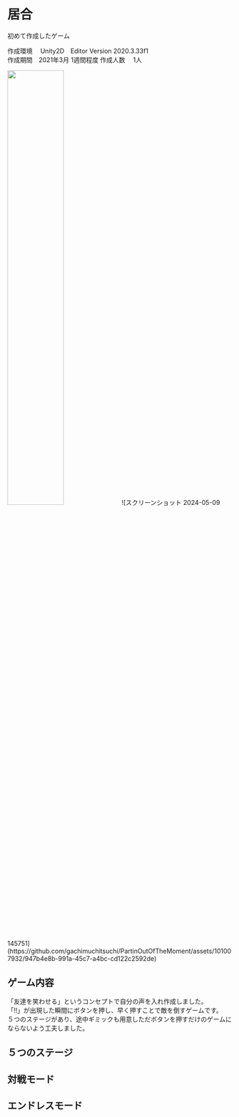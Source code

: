 # 居合
初めて作成したゲーム 

作成環境 　Unity2D　Editor Version 2020.3.33f1  
作成期間　2021年3月 1週間程度
作成人数 　1人 

<img src="![スクリーンショット 2024-05-09 145751](https://github.com/gachimuchitsuchi/PartinOutOfTheMoment/assets/101007932/947b4e8b-991a-45c7-a4bc-cd122c2592de)" width="50%" />
![スクリーンショット 2024-05-09 145751](https://github.com/gachimuchitsuchi/PartinOutOfTheMoment/assets/101007932/947b4e8b-991a-45c7-a4bc-cd122c2592de)

## ゲーム内容
「友達を笑わせる」というコンセプトで自分の声を入れ作成しました。  
「!!」が出現した瞬間にボタンを押し、早く押すことで敵を倒すゲームです。  
５つのステージがあり、途中ギミックも用意しただボタンを押すだけのゲームにならないよう工夫しました。  

## ５つのステージ

## 対戦モード

## エンドレスモード
